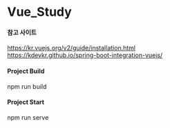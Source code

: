 # Vue_Study


#### 참고 사이트
https://kr.vuejs.org/v2/guide/installation.html
https://kdevkr.github.io/spring-boot-integration-vuejs/


#### Project Build 
npm run build

#### Project Start
npm run serve

